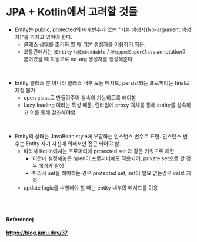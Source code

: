 # JPA + Kotlin에서 고려할 것들

* Entity는 public, protected의 매개변수가 없는 "기본 생성자(No-argument 생성자)"를 가지고 있어야 한다.
  * 클래스 상태를 초기화 할 때 기본 생성자를 이용하기 때문.
  * 코틀린에서는 `@Entity` / `@Embeddable` / `@MappedSuperClass` annotation이 붙어있을 때 자동으로 no-arg 생성자를 생성해준다.

<br>

* Entity 클래스 뿐 아니라 클래스 내부 모든 메서드, persist되는 프로퍼티는 final로 지정 불가
  * open class로 만들어주어 상속이 가능하도록 해야함
  * Lazy loading 이라는 특성 때문. 런타임에 proxy 객체를 통해 entity를 상속하고 이를 통해 참조해야함.

<br>

* Entity의 상태는 JavaBean style에 부합하는 인스턴스 변수로 표현. 인스턴스 변수는 Entity 자기 자신에 의해서만 접근 되어야 함.
  * 따라서 Kotlin에서는 프로퍼티에 protected set 과 같은 키워드로 제한
    * 이전에 설정해놓은 open이 프로퍼티에도 적용되어, private set으로 할 경우 에러가 발생
    * 따라서 set을 해야하는 경우 protected set, set이 필요 없는경우 val로 지정
  * update logic을 수행해야 할 때는 entity 내부의 메서드를 이용

<br><br>

#### Reference)

#### https://blog.junu.dev/37
